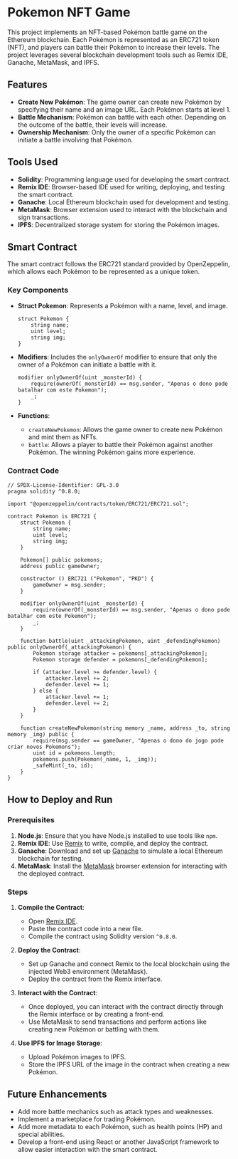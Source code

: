 
# Pokemon NFT Game

This project implements an NFT-based Pokémon battle game on the Ethereum blockchain. Each Pokémon is represented as an ERC721 token (NFT), and players can battle their Pokémon to increase their levels. The project leverages several blockchain development tools such as Remix IDE, Ganache, MetaMask, and IPFS.

## Features

- **Create New Pokémon**: The game owner can create new Pokémon by specifying their name and an image URL. Each Pokémon starts at level 1.
- **Battle Mechanism**: Pokémon can battle with each other. Depending on the outcome of the battle, their levels will increase.
- **Ownership Mechanism**: Only the owner of a specific Pokémon can initiate a battle involving that Pokémon.

## Tools Used

- **Solidity**: Programming language used for developing the smart contract.
- **Remix IDE**: Browser-based IDE used for writing, deploying, and testing the smart contract.
- **Ganache**: Local Ethereum blockchain used for development and testing.
- **MetaMask**: Browser extension used to interact with the blockchain and sign transactions.
- **IPFS**: Decentralized storage system for storing the Pokémon images.

## Smart Contract

The smart contract follows the ERC721 standard provided by OpenZeppelin, which allows each Pokémon to be represented as a unique token.

### Key Components

- **Struct Pokemon**: Represents a Pokémon with a name, level, and image.
  
  ```solidity
  struct Pokemon {
      string name;
      uint level;
      string img;
  }
  ```

- **Modifiers**: Includes the `onlyOwnerOf` modifier to ensure that only the owner of a Pokémon can initiate a battle with it.

  ```solidity
  modifier onlyOwnerOf(uint _monsterId) {
      require(ownerOf(_monsterId) == msg.sender, "Apenas o dono pode batalhar com este Pokemon");
      _;
  }
  ```

- **Functions**:
  - `createNewPokemon`: Allows the game owner to create new Pokémon and mint them as NFTs.
  - `battle`: Allows a player to battle their Pokémon against another Pokémon. The winning Pokémon gains more experience.

### Contract Code

```solidity
// SPDX-License-Identifier: GPL-3.0
pragma solidity ^0.8.0;

import "@openzeppelin/contracts/token/ERC721/ERC721.sol";

contract Pokemon is ERC721 {
    struct Pokemon {
        string name;
        uint level;
        string img;
    }

    Pokemon[] public pokemons;
    address public gameOwner;

    constructor () ERC721 ("Pokemon", "PKD") {
        gameOwner = msg.sender;
    }

    modifier onlyOwnerOf(uint _monsterId) {
        require(ownerOf(_monsterId) == msg.sender, "Apenas o dono pode batalhar com este Pokemon");
        _;
    }

    function battle(uint _attackingPokemon, uint _defendingPokemon) public onlyOwnerOf(_attackingPokemon) {
        Pokemon storage attacker = pokemons[_attackingPokemon];
        Pokemon storage defender = pokemons[_defendingPokemon];

        if (attacker.level >= defender.level) {
            attacker.level += 2;
            defender.level += 1;
        } else {
            attacker.level += 1;
            defender.level += 2;
        }
    }

    function createNewPokemon(string memory _name, address _to, string memory _img) public {
        require(msg.sender == gameOwner, "Apenas o dono do jogo pode criar novos Pokemons");
        uint id = pokemons.length;
        pokemons.push(Pokemon(_name, 1, _img));
        _safeMint(_to, id);
    }
}
```

## How to Deploy and Run

### Prerequisites

1. **Node.js**: Ensure that you have Node.js installed to use tools like `npm`.
2. **Remix IDE**: Use [Remix](https://remix.ethereum.org/) to write, compile, and deploy the contract.
3. **Ganache**: Download and set up [Ganache](https://trufflesuite.com/ganache/) to simulate a local Ethereum blockchain for testing.
4. **MetaMask**: Install the [MetaMask](https://metamask.io/) browser extension for interacting with the deployed contract.

### Steps

1. **Compile the Contract**:
   - Open [Remix IDE](https://remix.ethereum.org/).
   - Paste the contract code into a new file.
   - Compile the contract using Solidity version `^0.8.0`.

2. **Deploy the Contract**:
   - Set up Ganache and connect Remix to the local blockchain using the injected Web3 environment (MetaMask).
   - Deploy the contract from the Remix interface.

3. **Interact with the Contract**:
   - Once deployed, you can interact with the contract directly through the Remix interface or by creating a front-end.
   - Use MetaMask to send transactions and perform actions like creating new Pokémon or battling with them.

4. **Use IPFS for Image Storage**:
   - Upload Pokémon images to IPFS.
   - Store the IPFS URL of the image in the contract when creating a new Pokémon.

## Future Enhancements

- Add more battle mechanics such as attack types and weaknesses.
- Implement a marketplace for trading Pokémon.
- Add more metadata to each Pokémon, such as health points (HP) and special abilities.
- Develop a front-end using React or another JavaScript framework to allow easier interaction with the smart contract.

<!-- ## License

This project is licensed under the terms of the GPL-3.0 license. -->